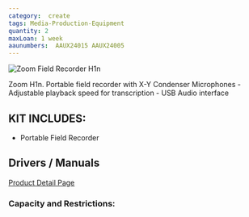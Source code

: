 ```yaml
---
category:  create
tags: Media-Production-Equipment
quantity: 2
maxLoan: 1 week
aaunumbers:  AAUX24015 AAUX24005
---
```

![Zoom Field Recorder H1n](https://zoomcorp.com/media/original_images/H1n_slant01_wShadow.png.768x0_q60.png)

Zoom H1n. Portable field recorder with X-Y Condenser Microphones - Adjustable playback speed for transcription - USB Audio interface
## KIT INCLUDES:
-  Portable Field Recorder

## Drivers / Manuals
[Product Detail Page](https://zoomcorp.com/en/us/handheld-recorders/handheld-recorders/h1n-handy-recorder/h1n-support/)



### Capacity and Restrictions:
